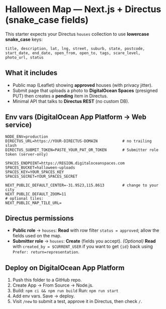 # Halloween Map — Next.js + Directus (snake_case fields)

This starter expects your Directus `houses` collection to use **lowercase snake_case** keys:

`title, description, lat, lng, street, suburb, state, postcode, start_date, end_date, open_from, open_to, tags, scare_level, photo_url, status`

## What it includes
- Public map (Leaflet) showing **approved** houses (with privacy jitter).
- Submit page that uploads a photo to **DigitalOcean Spaces** (presigned PUT) then creates a **pending** item in Directus.
- Minimal API that talks to **Directus REST** (no custom DB).

## Env vars (DigitalOcean App Platform → Web service)
```
NODE_ENV=production
DIRECTUS_URL=https://YOUR-DIRECTUS-DOMAIN           # no trailing slash
DIRECTUS_SUBMIT_TOKEN=PASTE_YOUR_PAT_OR_TOKEN       # Submitter role token (server-only)

SPACES_ENDPOINT=https://REGION.digitaloceanspaces.com
SPACES_BUCKET=halloween-uploads
SPACES_KEY=YOUR_SPACES_KEY
SPACES_SECRET=YOUR_SPACES_SECRET

NEXT_PUBLIC_DEFAULT_CENTER=-31.9523,115.8613        # change to your city
NEXT_PUBLIC_DEFAULT_ZOOM=11
# optional tiles:
NEXT_PUBLIC_MAP_TILE_URL=
```

## Directus permissions
- **Public role** → `houses`: **Read** with row filter `status = approved`; allow the fields used on the map.
- **Submitter role** → `houses`: **Create** (fields you accept). *(Optional)* **Read** with `created_by = $CURRENT_USER` if you want to get `{id}` back using `Prefer: return=representation`.

## Deploy on DigitalOcean App Platform
1) Push this folder to a GitHub repo.
2) Create App → From Source → Node.js.
3) Build: `npm ci && npm run build`  Run: `npm run start`
4) Add env vars. Save → deploy.
5) Visit `/new` to submit a test, approve it in Directus, then check `/`.
